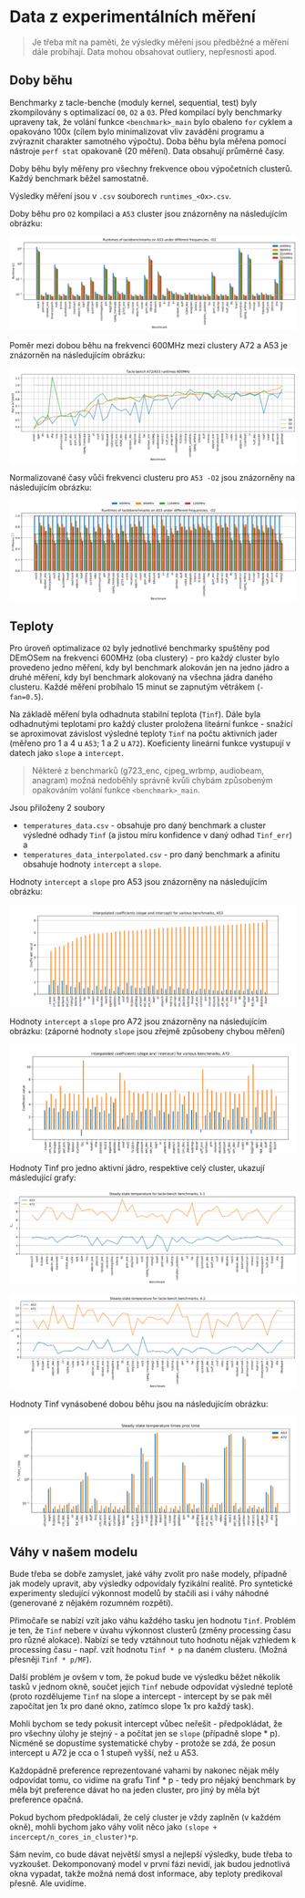 
# Data z experimentálních měření

> Je třeba mít na paměti, že výsledky měření jsou předběžné a měření dále probíhají. Data mohou obsahovat outliery, nepřesnosti apod.

## Doby běhu

Benchmarky z tacle-benche (moduly kernel, sequential, test) byly zkompilovány s optimalizací `O0`, `O2` a `O3`. Před kompilací byly benchmarky upraveny tak, že volání funkce `<benchmark>_main` bylo obaleno `for` cyklem a opakováno 100x (cílem bylo minimalizovat vliv zavádění programu a zvýraznit charakter samotného výpočtu). Doba běhu byla měřena pomocí nástroje `perf stat` opakovaně (20 měření). Data obsahují průměrné časy.

Doby běhu byly měřeny pro všechny frekvence obou výpočetních clusterů. Každý benchmark běžel samostatně. 

Výsledky měření jsou v `.csv` souborech `runtimes_<Ox>.csv`.

Doby běhu pro `O2` kompilaci a `A53` cluster jsou znázorněny na následujícím obrázku:

![Img](runtimes_A53_O2.png "Runtimes A53 -O2")

Poměr mezi dobou běhu na frekvenci 600MHz mezi clustery A72 a A53 je znázorněn na následujícím obrázku:

![Img](runtimes_ratios_600MHz.png "Ratios A72/A53")

Normalizované časy vůči frekvenci clusteru pro `A53 -O2` jsou znázorněny na následujícím obrázku:

![Img](runtimes_A53_O2_norm.png "Runtimes A53 -O2 normalized")



## Teploty

Pro úroveň optimalizace `O2` byly jednotlivé benchmarky spuštěny pod DEmOSem na frekvenci 600MHz (oba clustery) - pro každý cluster bylo provedeno jedno měření, kdy byl benchmark alokován jen na jedno jádro a druhé měření, kdy byl benchmark alokovaný na všechna jádra daného clusteru. Každé měření probíhalo 15 minut se zapnutým větrákem (`-fan=0.5`). 

Na základě měření byla odhadnuta stabilní teplota (`Tinf`). Dále byla odhadnutými teplotami pro každý cluster proložena liteární funkce - snažící se aproximovat závislost výsledné teploty `Tinf` na počtu aktivních jader (měřeno pro 1 a 4 u `A53`; 1 a 2 u `A72`). Koeficienty lineární funkce vystupují v datech jako `slope` a `intercept`. 

 > Některé z benchmarků (g723_enc, cjpeg_wrbmp, audiobeam, anagram) možná nedoběhly správně kvůli chybám způsobeným opakováním volání funkce `<benchmark>_main`.

 Jsou přiloženy 2 soubory 
 
 - `temperatures_data.csv` - obsahuje pro daný benchmark a cluster výsledné odhady `Tinf` (a jistou míru konfidence v daný odhad `Tinf_err`) a 
 - `temperatures_data_interpolated.csv` - pro daný benchmark a afinitu obsahuje hodnoty `intercept` a `slope`. 

 Hodnoty `intercept` a `slope` pro A53 jsou znázorněny na následujícím obrázku:

 ![Img](temperatures_interpolated_A53.png "Intercept and slope for A53")

 Hodnoty `intercept` a `slope` pro A72 jsou znázorněny na následujícím obrázku:
 (záporné hodnoty `slope` jsou zřejmě způsobeny chybou měření)

 ![Img](temperatures_interpolated_A72.png "Intercept and slope for A72")

 Hodnoty Tinf pro jedno aktivní jádro, respektive celý cluster, ukazují másledující grafy:

 ![Img](temperatures_Tinf_onecore.png "Tinf single active core")

![Img](temperatures_Tinf_whole_cluster.png "Tinf whole cluster active")

 Hodnoty Tinf vynásobené dobou běhu jsou na následujícím obrázku:

 ![Img](temperatures_Tinf_times_proc.png "Tinf times proc for the two clusters")

 ## Váhy v našem modelu

 Bude třeba se dobře zamyslet, jaké váhy zvolit pro naše modely, případně jak modely upravit, aby výsledky odpovídaly fyzikální realitě. Pro syntetické experimenty sledující výkonnost modelů by stačili asi i váhy náhodné (generované z nějakém rozumném rozpětí).

 Přimočaře se nabízí vzít jako váhu každého tasku jen hodnotu `Tinf`. Problém je ten, že `Tinf` nebere v úvahu výkonnost clusterů (změny processing času pro různé alokace). Nabízí se tedy vztáhnout tuto hodnotu nějak vzhledem k processing času - např. vzít hodnotu `Tinf * p` na daném clusteru. (Možná přesněji `Tinf * p/MF`).
 
 Další problém je ovšem v tom, že pokud bude ve výsledku běžet několik tasků v jednom okně, součet jejich `Tinf` nebude odpovídat výsledné teplotě (proto rozdělujeme `Tinf` na slope a intercept - intercept by se pak měl započítat jen 1x pro dané okno, zatímco slope 1x pro každý task).

 Mohli bychom se tedy pokusit intercept vůbec neřešit - předpokládat, že pro všechny úlohy je stejný - a počítat jen se `slope` (případně slope * p). Nicméně se dopustíme systematické chyby - protože se zdá, že posun intercept u A72 je cca o 1 stupeň vyšší, než u A53. 

 Každopádně preference reprezentované vahami by nakonec nějak měly odpovídat tomu, co vidíme na grafu Tinf * p - tedy pro nějaký benchmark by měla být preference dávat ho na jeden cluster, pro jiný by měla být preference opačná. 
 
 Pokud bychom předpokládali, že celý cluster je vždy zaplněn (v každém okně), mohli bychom jako váhy volit něco jako `(slope + incercept/n_cores_in_cluster)*p`.

 Sám nevím, co bude dávat největší smysl a nejlepší výsledky, bude třeba to vyzkoušet. Dekomponovaný model v první fázi nevidí, jak budou jednotlivá okna vypadat, takže možná nemá dost informace, aby teploty predikoval přesně. Ale uvidíme.